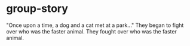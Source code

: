 # group-story
"Once upon a time, a dog and a cat met at a park..."
T h e y   b e g a n   t o   f i g h t   o v e r   w h o   w a s   t h e   f a s t e r   a n i m a l .  
 T h e y   f o u g h t   o v e r   w h o   w a s   t h e   f a s t e r   a n i m a l .  
 